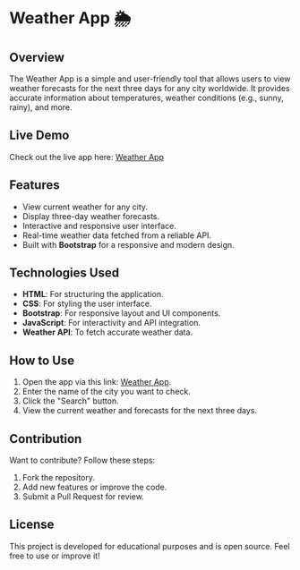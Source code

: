 # Weather App 🌦️

## Overview
The Weather App is a simple and user-friendly tool that allows users to view weather forecasts for the next three days for any city worldwide. It provides accurate information about temperatures, weather conditions (e.g., sunny, rainy), and more.

## Live Demo
Check out the live app here: [Weather App](https://gamal-elagamy.github.io/Weather/)

## Features
- View current weather for any city.
- Display three-day weather forecasts.
- Interactive and responsive user interface.
- Real-time weather data fetched from a reliable API.
- Built with **Bootstrap** for a responsive and modern design.

## Technologies Used
- **HTML**: For structuring the application.
- **CSS**: For styling the user interface.
- **Bootstrap**: For responsive layout and UI components.
- **JavaScript**: For interactivity and API integration.
- **Weather API**: To fetch accurate weather data.

## How to Use
1. Open the app via this link: [Weather App](https://gamal-elagamy.github.io/Weather/).
2. Enter the name of the city you want to check.
3. Click the "Search" button.
4. View the current weather and forecasts for the next three days.

## Contribution
Want to contribute? Follow these steps:
1. Fork the repository.
2. Add new features or improve the code.
3. Submit a Pull Request for review.

## License
This project is developed for educational purposes and is open source. Feel free to use or improve it!
